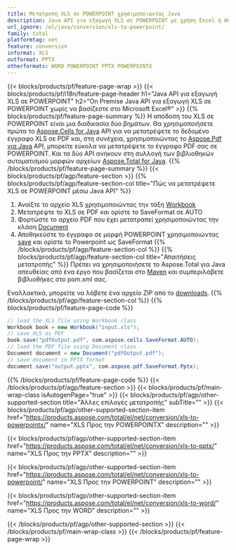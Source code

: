 ```yaml
---
title: Μετατροπή XLS σε POWERPOINT χρησιμοποιώντας Java
description: Java API για εξαγωγή XLS σε POWERPOINT με χρήση Excel ή Word
url_ignore: /el/java/conversion/xls-to-powerpoint/
family: total
platformtag: net
feature: conversion
informat: XLS
outformat: PPTX
otherformats: WORD POWERPOINT PPTX POWERPOINTX
---
```

{{< blocks/products/pf/feature-page-wrap >}}
{{< blocks/products/pf/i18n/feature-page-header h1="Java API για εξαγωγή XLS σε POWERPOINT" h2="On Premise Java API για εξαγωγή XLS σε POWERPOINT χωρίς να βασίζεστε στο Microsoft Excel&reg;" >}}
{{% blocks/products/pf/feature-page-summary %}}
Η απόδοση του XLS σε POWERPOINT είναι μια διαδικασία δύο βημάτων. Θα χρησιμοποιήσετε πρώτα το [Aspose.Cells for Java](https://products.aspose.com/cells/java) API για να μετατρέψετε το δεδομένο έγγραφο XLS σε PDF και, στη συνέχεια, χρησιμοποιώντας το [Aspose.Pdf για Java](https://products.aspose.com/pdf/java) API, μπορείτε εύκολα να μετατρέψετε το έγγραφο PDF σας σε POWERPOINT. Και τα δύο API ανήκουν στη συλλογή των βιβλιοθηκών αυτοματισμού μορφών αρχείων [Aspose.Total for Java](https://products.aspose.com/total/java/).
{{% /blocks/products/pf/feature-page-summary  %}}
{{< blocks/products/pf/agp/feature-section >}}
{{% blocks/products/pf/agp/feature-section-col title="Πώς να μετατρέψετε XLS σε POWERPOINT μέσω Java API" %}}
1. Ανοίξτε το αρχείο XLS χρησιμοποιώντας την τάξη [Workbook](https://reference.aspose.com/cells/java/com.aspose.cells/Workbook)
2. Μετατρέψτε το XLS σε PDF και ορίστε το SaveFormat σε AUTO
3. Φορτώστε το αρχείο PDF που έχει μετατραπεί χρησιμοποιώντας την κλάση [Document](https://reference.aspose.com/pdf/java/com.aspose.pdf/Document)
4. Αποθηκεύστε το έγγραφο σε μορφή POWERPOINT χρησιμοποιώντας [save](https://reference.aspose.com/pdf/java/com.aspose.pdf/Document#save-java.lang.String-com.aspose.pdf.SaveOptions-) και ορίστε το Powerpoint ως SaveFormat
{{% /blocks/products/pf/agp/feature-section-col %}}
{{% blocks/products/pf/agp/feature-section-col title="Απαιτήσεις μετατροπής" %}}
Πρέπει να χρησιμοποιήσετε το Aspose.Total για Java απευθείας από ένα έργο που βασίζεται στο [Maven](https://repository.aspose.com/webapp/#/artifacts/browse/tree/General/repo/com/aspose/aspose-total) και συμπεριλάβετε βιβλιοθήκες στο pom.xml σας.

Εναλλακτικά, μπορείτε να λάβετε ένα αρχείο ZIP από το [downloads](https://downloads.aspose.com/total/java).
{{% /blocks/products/pf/agp/feature-section-col %}}
{{% blocks/products/pf/feature-page-code %}}
```cs
// load the XLS file using Workbook class
Workbook book = new Workbook("input.xls");
// save XLS as PDF
book.save("pdfOutput.pdf", com.aspose.cells.SaveFormat.AUTO);
// load the PDF file using Document class
Document document = new Document("pdfOutput.pdf");
// save document in PPTX format
document.save("output.pptx", com.aspose.pdf.SaveFormat.Pptx);  
```
{{% /blocks/products/pf/feature-page-code %}}
{{< /blocks/products/pf/agp/feature-section >}}
{{< blocks/products/pf/main-wrap-class isAutogenPage="true" >}}
{{< blocks/products/pf/agp/other-supported-section title="Άλλες επιλογές μετατροπής" subTitle="" >}}
{{< blocks/products/pf/agp/other-supported-section-item href="https://products.aspose.com/total/el/net/conversion/xls-to-powerpointx/" name="XLS Προς την POWERPOINTX" description="" >}}

{{< blocks/products/pf/agp/other-supported-section-item href="https://products.aspose.com/total/el/net/conversion/xls-to-pptx/" name="XLS Προς την PPTX" description="" >}}

{{< blocks/products/pf/agp/other-supported-section-item href="https://products.aspose.com/total/el/net/conversion/xls-to-powerpoint/" name="XLS Προς την POWERPOINT" description="" >}}

{{< blocks/products/pf/agp/other-supported-section-item href="https://products.aspose.com/total/el/net/conversion/xls-to-word/" name="XLS Προς την WORD" description="" >}}


{{< /blocks/products/pf/agp/other-supported-section >}}
{{< /blocks/products/pf/main-wrap-class >}}
{{< /blocks/products/pf/feature-page-wrap >}}